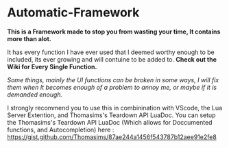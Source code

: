 # Automatic-Framework

**This is a Framework made to stop you from wasting your time, It contains more than alot.**

It has every function I have ever used that I deemed worthy enough to be included, its ever growing and will contuine to be added to. 
**Check out the Wiki for Every Single Function.**

*Some things, mainly the UI functions can be broken in some ways, I will fix them when It becomes enough of a problem to annoy me, or maybe if it is demanded enough.*

I strongly recommend you to use this in combinination with VScode, the Lua Server Extention, and Thomasims's Teardown API LuaDoc.
You can setup the Thomasims's Teardown API LuaDoc (Which allows for Doccumented functions, and Autocompletion) here :
https://gist.github.com/Thomasims/87ae244a1456f543787b12aee91e2fe8
